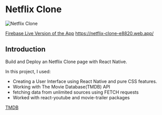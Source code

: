 # Netflix Clone

![Netflix Clone](https://ibb.co/dtLJzXh)

[Firebase Live Version of the App](https://netflix-clone-e8820.web.app/)
https://netflix-clone-e8820.web.app/

## Introduction
Build and Deploy an Netflix Clone page with React Native. 

In this project, I used:

- Creating a User Interface using React Native and pure CSS features.
- Working with The Movie Database(TMDB) API
- fetching data from unlimited sources using FETCH requests
- Worked with react-youtube and movie-trailer packages

[TMDB](https://www.themoviedb.org/)